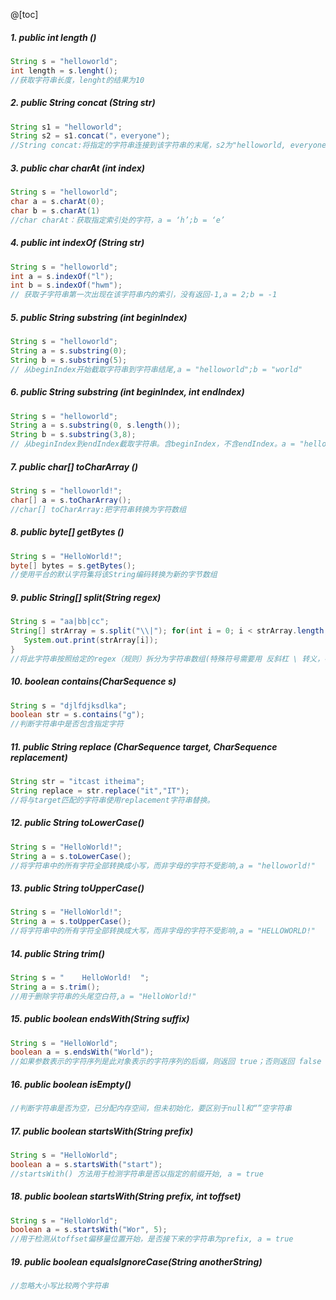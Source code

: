 ﻿@[toc]
##### 1. public int length ()
```java
String s = "helloworld";
int length = s.lenght();
//获取字符串长度，lenght的结果为10
```
##### 2. public String concat (String str)

```java
String s1 = "helloworld";
String s2 = s1.concat("，everyone");
//String concat:将指定的字符串连接到该字符串的末尾，s2为"helloworld, everyone"
```
##### 3. public char charAt (int index)
```java
String s = "helloworld";
char a = s.charAt(0);
char b = s.charAt(1)
//char charAt：获取指定索引处的字符，a = ‘h’;b = ‘e’
```
##### 4. public int indexOf (String str)
```java
String s = "helloworld";
int a = s.indexOf("l");
int b = s.indexOf("hwm");
// 获取子字符串第一次出现在该字符串内的索引，没有返回-1,a = 2;b = -1
```
##### 5. public String substring (int beginIndex)
```java
String s = "helloworld";
String a = s.substring(0);
String b = s.substring(5);
// 从beginIndex开始截取字符串到字符串结尾,a = "helloworld";b = "world"
```
##### 6. public String substring (int beginIndex, int endIndex)
```java
String s = "helloworld";
String a = s.substring(0, s.length());
String b = s.substring(3,8);
// 从beginIndex到endIndex截取字符串。含beginIndex，不含endIndex。a = "helloworld",b = "lowor"
```
##### 7. public char[] toCharArray ()
```java
String s = "helloworld!";
char[] a = s.toCharArray();
//char[] toCharArray:把字符串转换为字符数组
```
##### 8. public byte[] getBytes ()
```java
String s = "HelloWorld!";
byte[] bytes = s.getBytes();
//使用平台的默认字符集将该String编码转换为新的字节数组
```
##### 9. public String[] split(String regex)
```java
String s = "aa|bb|cc";
String[] strArray = s.split("\\|"); for(int i = 0; i < strArray.length; i++){
   System.out.print(strArray[i]);
}
//将此字符串按照给定的regex（规则）拆分为字符串数组(特殊符号需要用 反斜杠 \ 转义，在Java要用两个反斜杠 \\)
```
##### 10. boolean contains(CharSequence s)
```java
String s = "djlfdjksdlka";
boolean str = s.contains("g");
//判断字符串中是否包含指定字符
```
##### 11. public String replace (CharSequence target, CharSequence replacement)
```java
String str = "itcast itheima";
String replace = str.replace("it","IT");
//将与target匹配的字符串使用replacement字符串替换。
```
##### 12. public String toLowerCase()
```java
String s = "HelloWorld!";
String a = s.toLowerCase();
//将字符串中的所有字符全部转换成小写，而非字母的字符不受影响,a = "helloworld!"
```
##### 13. public String toUpperCase()
```java
String s = "HelloWorld!";
String a = s.toUpperCase();
//将字符串中的所有字符全部转换成大写，而非字母的字符不受影响,a = "HELLOWORLD!"
```
##### 14. public String trim()
```java
String s = "    HelloWorld!  ";
String a = s.trim();
//用于删除字符串的头尾空白符,a = "HelloWorld!"
```
##### 15. public boolean endsWith(String suffix)
```java
String s = "HelloWorld";
boolean a = s.endsWith("World");
//如果参数表示的字符序列是此对象表示的字符序列的后缀，则返回 true；否则返回 false
```
##### 16. public boolean isEmpty()
```java
//判断字符串是否为空，已分配内存空间，但未初始化，要区别于null和“”空字符串
```
##### 17. public boolean startsWith(String prefix)
```java
String s = "HelloWorld";
boolean a = s.startsWith("start");
//startsWith() 方法用于检测字符串是否以指定的前缀开始, a = true
```
##### 18. public boolean startsWith(String prefix, int toffset)
```java
String s = "HelloWorld";
boolean a = s.startsWith("Wor", 5);
//用于检测从toffset偏移量位置开始，是否接下来的字符串为prefix, a = true
```
##### 19. public boolean equalsIgnoreCase(String anotherString)
```java
//忽略大小写比较两个字符串
```



